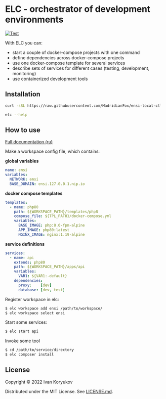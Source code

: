 #  ELC - orchestrator of development environments

[![Test](https://github.com/MadridianFox/ensi-local-ctl/actions/workflows/test.yml/badge.svg)](https://github.com/MadridianFox/ensi-local-ctl/actions/workflows/test.yml)

With ELC you can:
* start a couple of docker-compose projects with one command
* define dependencies across docker-compose projects
* use one docker-compose template for several services
* describe sets of services for different cases (testing, development, monitoring)
* use containerized development tools

## Installation

```bash
curl -sSL https://raw.githubusercontent.com/MadridianFox/ensi-local-ctl/master/get.sh | sudo bash

elc --help
```

## How to use

[Full documentation (ru)](https://greensight.atlassian.net/wiki/spaces/ENSI/pages/540246017/ELC)

Make a workspace config file, which contains:

**global variables**
```yaml
name: ensi
variables:
  NETWORK: ensi
  BASE_DOMAIN: ensi.127.0.0.1.nip.io
```
**docker compose templates**
```yaml
templates:
  - name: php80
    path: ${WORKSPACE_PATH}/templates/php8
    compose_file: ${TPL_PATH}/docker-compose.yml
    variables:
      BASE_IMAGE: php:8.0-fpm-alpine
      APP_IMAGE: php80:latest
      NGINX_IMAGE: nginx:1.19-alpine
```

**service definitions**
```yaml
services:
  - name: api
    extends: php80
    path: ${WORKSPACE_PATH}/apps/api
    variables:
      VAR1: ${VAR1:-default}
    dependencies:
      proxy:    [dev]
      database: [dev, test]
```

Register workspace in elc:
```bash
$ elc workspace add ensi /path/to/workspace/
$ elc workspace select ensi
```

Start some services:

```bash
$ elc start api
```

Invoke some tool

```bash
$ cd /path/to/service/directory
$ elc composer install
```

## License

Copyright © 2022 Ivan Koryukov

Distributed under the MIT License. See [LICENSE.md](LICENSE.md).